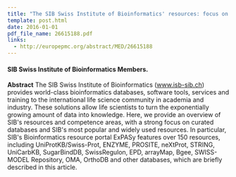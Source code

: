 ```yaml
---
title: "The SIB Swiss Institute of Bioinformatics' resources: focus on curated databases"
template: post.html 
date: 2016-01-01
pdf_file_name: 26615188.pdf
links:
  - http://europepmc.org/abstract/MED/26615188
---
```


#### SIB Swiss Institute of Bioinformatics Members.

**Abstract** The SIB Swiss Institute of Bioinformatics (www.isb-sib.ch) provides world-class bioinformatics databases, software tools, services and training to the international life science community in academia and industry. These solutions allow life scientists to turn the exponentially growing amount of data into knowledge. Here, we provide an overview of SIB's resources and competence areas, with a strong focus on curated databases and SIB's most popular and widely used resources. In particular, SIB's Bioinformatics resource portal ExPASy features over 150 resources, including UniProtKB/Swiss-Prot, ENZYME, PROSITE, neXtProt, STRING, UniCarbKB, SugarBindDB, SwissRegulon, EPD, arrayMap, Bgee, SWISS-MODEL Repository, OMA, OrthoDB and other databases, which are briefly described in this article.

